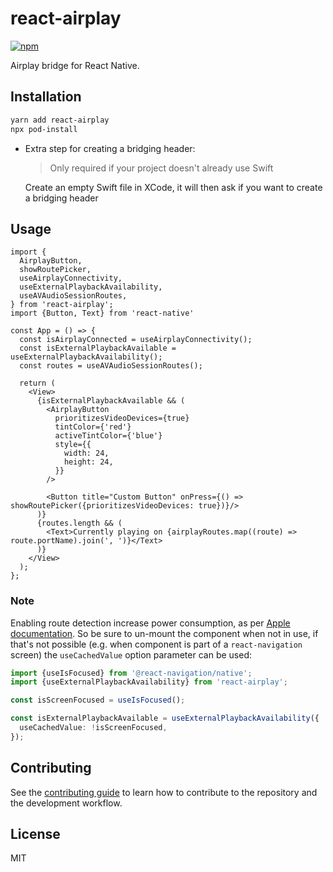 # react-airplay

[![npm](https://img.shields.io/npm/v/react-airplay)](https://www.npmjs.com/package/react-airplay)

Airplay bridge for React Native.

## Installation

```sh
yarn add react-airplay
npx pod-install
```
  
- Extra step for creating a bridging header:
  
  > Only required if your project doesn't already use Swift
  
  Create an empty Swift file in XCode, it will then ask if you want to create a bridging header

## Usage

```tsx
import {
  AirplayButton,
  showRoutePicker,
  useAirplayConnectivity,
  useExternalPlaybackAvailability,
  useAVAudioSessionRoutes,
} from 'react-airplay';
import {Button, Text} from 'react-native'

const App = () => {
  const isAirplayConnected = useAirplayConnectivity();
  const isExternalPlaybackAvailable = useExternalPlaybackAvailability();
  const routes = useAVAudioSessionRoutes();

  return (
    <View>
      {isExternalPlaybackAvailable && (
        <AirplayButton
          prioritizesVideoDevices={true}
          tintColor={'red'}
          activeTintColor={'blue'}
          style={{
            width: 24,
            height: 24,
          }}
        />

        <Button title="Custom Button" onPress={() => showRoutePicker({prioritizesVideoDevices: true})}/>
      )}
      {routes.length && (
        <Text>Currently playing on {airplayRoutes.map((route) => route.portName).join(', ')}</Text>
      )}
    </View>
  );
};
```

### Note

Enabling route detection increase power consumption, as per [Apple documentation](https://developer.apple.com/documentation/avfoundation/avroutedetector/2915762-isroutedetectionenabled). So be sure to un-mount the component when not in use, if that's not possible (e.g. when component is part of a `react-navigation` screen) the `useCachedValue` option parameter can be used:

```typescript
import {useIsFocused} from '@react-navigation/native';
import {useExternalPlaybackAvailability} from 'react-airplay';

const isScreenFocused = useIsFocused();

const isExternalPlaybackAvailable = useExternalPlaybackAvailability({
  useCachedValue: !isScreenFocused,
});
```

## Contributing

See the [contributing guide](CONTRIBUTING.md) to learn how to contribute to the repository and the development workflow.

## License

MIT
